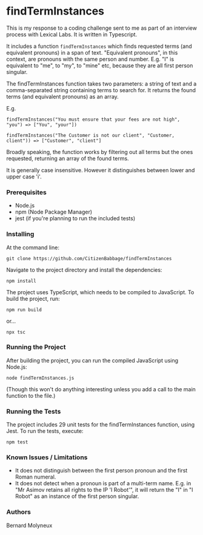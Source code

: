 # findTermInstances
This is my response to a coding challenge sent to me as part of an interview process with Lexical Labs. It is written in Typescript. 

It includes a function `findTermInstances` which finds requested terms (and equivalent pronouns) in a span of text. "Equivalent pronouns", in this context, are pronouns with the same person and number. E.g. "I" is equivalent to "me", to "my", to "mine" etc, because they are all first person singular.  

The findTermInstances function takes two parameters: a string of text and a comma-separated string containing terms to search for. It returns the found terms (and equivalent pronouns) as an array.

E.g. 


`findTermInstances("You must ensure that your fees are not high", "you") => ["You", "your"])`


`findTermInstances("The Customer is not our client", "Customer, client")) => ["Customer", "client"]`


Broadly speaking, the function works by filtering out all terms but the ones requested, returning an array of the found terms. 

It is generally case insensitive. However it distinguishes between lower and upper case 'i'. 



### Prerequisites

- Node.js
- npm (Node Package Manager)
- jest (if you're planning to run the included tests) 

### Installing
At the command line: 

`git clone https://github.com/CitizenBabbage/findTermInstances`

Navigate to the project directory and install the dependencies:

`npm install`

The project uses TypeScript, which needs to be compiled to JavaScript. To build the project, run:

`npm run build`

or...

`npx tsc`

### Running the Project
After building the project, you can run the compiled JavaScript using Node.js:

`node findTermInstances.js`

(Though this won't do anything interesting unless you add a call to the main function to the file.) 

### Running the Tests
The project includes 29 unit tests for the findTermInstances function, using Jest. To run the tests, execute:

`npm test`

### Known Issues / Limitations
- It does not distinguish between the first person pronoun and the first Roman numeral. 
- It does not detect when a pronoun is part of a multi-term name. E.g. in "Mr Asimov retains all rights to the IP 'I Robot'", it will return the "I" in "I Robot" as an instance of the first person singular. 

### Authors
Bernard Molyneux

